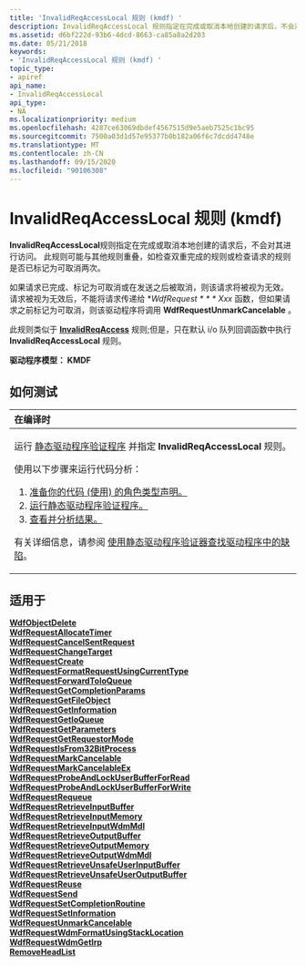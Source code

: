 ```yaml
---
title: 'InvalidReqAccessLocal 规则 (kmdf) '
description: InvalidReqAccessLocal 规则指定在完成或取消本地创建的请求后，不会对其进行访问。
ms.assetid: d6bf222d-93b6-4dcd-8663-ca85a8a2d203
ms.date: 05/21/2018
keywords:
- 'InvalidReqAccessLocal 规则 (kmdf) '
topic_type:
- apiref
api_name:
- InvalidReqAccessLocal
api_type:
- NA
ms.localizationpriority: medium
ms.openlocfilehash: 4287ce63069dbdef4567515d9e5aeb7525c1bc95
ms.sourcegitcommit: 7500a03d1d57e95377b0b182a06f6c7dcdd4748e
ms.translationtype: MT
ms.contentlocale: zh-CN
ms.lasthandoff: 09/15/2020
ms.locfileid: "90106308"
---
```

# <a name="invalidreqaccesslocal-rule-kmdf"></a>InvalidReqAccessLocal 规则 (kmdf) 


**InvalidReqAccessLocal**规则指定在完成或取消本地创建的请求后，不会对其进行访问。 此规则可能与其他规则重叠，如检查双重完成的规则或检查请求的规则是否已标记为可取消两次。

如果请求已完成、标记为可取消或在发送之后被取消，则该请求将被视为无效。 请求被视为无效后，不能将请求传递给 **WdfRequest * * * Xxx* 函数，但如果请求之前标记为可取消，则该驱动程序将调用 **WdfRequestUnmarkCancelable** 。

此规则类似于 [**InvalidReqAccess**](kmdf-invalidreqaccess.md) 规则;但是，只在默认 i/o 队列回调函数中执行 **InvalidReqAccessLocal** 规则。

**驱动程序模型： KMDF**

<a name="how-to-test"></a>如何测试
-----------

<table>
<colgroup>
<col width="100%" />
</colgroup>
<thead>
<tr class="header">
<th align="left">在编译时</th>
</tr>
</thead>
<tbody>
<tr class="odd">
<td align="left"><p>运行 <a href="/windows-hardware/drivers/devtest/static-driver-verifier" data-raw-source="[Static Driver Verifier](./static-driver-verifier.md)">静态驱动程序验证程序</a> 并指定 <strong>InvalidReqAccessLocal</strong> 规则。</p>
使用以下步骤来运行代码分析：
<ol>
<li><a href="/windows-hardware/drivers/devtest/using-static-driver-verifier-to-find-defects-in-drivers#preparing-your-source-code" data-raw-source="[Prepare your code (use role type declarations).](./using-static-driver-verifier-to-find-defects-in-drivers.md#preparing-your-source-code)">准备你的代码 (使用) 的角色类型声明。</a></li>
<li><a href="/windows-hardware/drivers/devtest/using-static-driver-verifier-to-find-defects-in-drivers#running-static-driver-verifier" data-raw-source="[Run Static Driver Verifier.](./using-static-driver-verifier-to-find-defects-in-drivers.md#running-static-driver-verifier)">运行静态驱动程序验证程序。</a></li>
<li><a href="/windows-hardware/drivers/devtest/using-static-driver-verifier-to-find-defects-in-drivers#viewing-and-analyzing-the-results" data-raw-source="[View and analyze the results.](./using-static-driver-verifier-to-find-defects-in-drivers.md#viewing-and-analyzing-the-results)">查看并分析结果。</a></li>
</ol>
<p>有关详细信息，请参阅 <a href="/windows-hardware/drivers/devtest/using-static-driver-verifier-to-find-defects-in-drivers" data-raw-source="[Using Static Driver Verifier to Find Defects in Drivers](./using-static-driver-verifier-to-find-defects-in-drivers.md)">使用静态驱动程序验证器查找驱动程序中的缺陷</a>。</p></td>
</tr>
</tbody>
</table>

<a name="applies-to"></a>适用于
----------

[**WdfObjectDelete**](/windows-hardware/drivers/ddi/wdfobject/nf-wdfobject-wdfobjectdelete)  
[**WdfRequestAllocateTimer**](/windows-hardware/drivers/ddi/wdfrequest/nf-wdfrequest-wdfrequestallocatetimer)  
[**WdfRequestCancelSentRequest**](/windows-hardware/drivers/ddi/wdfrequest/nf-wdfrequest-wdfrequestcancelsentrequest)  
[**WdfRequestChangeTarget**](/windows-hardware/drivers/ddi/wdfrequest/nf-wdfrequest-wdfrequestchangetarget)  
[**WdfRequestCreate**](/windows-hardware/drivers/ddi/wdfrequest/nf-wdfrequest-wdfrequestcreate)  
[**WdfRequestFormatRequestUsingCurrentType**](/windows-hardware/drivers/ddi/wdfrequest/nf-wdfrequest-wdfrequestformatrequestusingcurrenttype)  
[**WdfRequestForwardToIoQueue**](/windows-hardware/drivers/ddi/wdfrequest/nf-wdfrequest-wdfrequestforwardtoioqueue)  
[**WdfRequestGetCompletionParams**](/windows-hardware/drivers/ddi/wdfrequest/nf-wdfrequest-wdfrequestgetcompletionparams)  
[**WdfRequestGetFileObject**](/windows-hardware/drivers/ddi/wdfrequest/nf-wdfrequest-wdfrequestgetfileobject)  
[**WdfRequestGetInformation**](/windows-hardware/drivers/ddi/wdfrequest/nf-wdfrequest-wdfrequestgetinformation)  
[**WdfRequestGetIoQueue**](/windows-hardware/drivers/ddi/wdfrequest/nf-wdfrequest-wdfrequestgetioqueue)  
[**WdfRequestGetParameters**](/windows-hardware/drivers/ddi/wdfrequest/nf-wdfrequest-wdfrequestgetparameters)  
[**WdfRequestGetRequestorMode**](/windows-hardware/drivers/ddi/wdfrequest/nf-wdfrequest-wdfrequestgetrequestormode)  
[**WdfRequestIsFrom32BitProcess**](/windows-hardware/drivers/ddi/wdfrequest/nf-wdfrequest-wdfrequestisfrom32bitprocess)  
[**WdfRequestMarkCancelable**](/windows-hardware/drivers/ddi/wdfrequest/nf-wdfrequest-wdfrequestmarkcancelable)  
[**WdfRequestMarkCancelableEx**](/windows-hardware/drivers/ddi/wdfrequest/nf-wdfrequest-wdfrequestmarkcancelableex)  
[**WdfRequestProbeAndLockUserBufferForRead**](/windows-hardware/drivers/ddi/wdfrequest/nf-wdfrequest-wdfrequestprobeandlockuserbufferforread)  
[**WdfRequestProbeAndLockUserBufferForWrite**](/windows-hardware/drivers/ddi/wdfrequest/nf-wdfrequest-wdfrequestprobeandlockuserbufferforwrite)  
[**WdfRequestRequeue**](/windows-hardware/drivers/ddi/wdfrequest/nf-wdfrequest-wdfrequestrequeue)  
[**WdfRequestRetrieveInputBuffer**](/windows-hardware/drivers/ddi/wdfrequest/nf-wdfrequest-wdfrequestretrieveinputbuffer)  
[**WdfRequestRetrieveInputMemory**](/windows-hardware/drivers/ddi/wdfrequest/nf-wdfrequest-wdfrequestretrieveinputmemory)  
[**WdfRequestRetrieveInputWdmMdl**](/windows-hardware/drivers/ddi/wdfrequest/nf-wdfrequest-wdfrequestretrieveinputwdmmdl)  
[**WdfRequestRetrieveOutputBuffer**](/windows-hardware/drivers/ddi/wdfrequest/nf-wdfrequest-wdfrequestretrieveoutputbuffer)  
[**WdfRequestRetrieveOutputMemory**](/windows-hardware/drivers/ddi/wdfrequest/nf-wdfrequest-wdfrequestretrieveoutputmemory)  
[**WdfRequestRetrieveOutputWdmMdl**](/windows-hardware/drivers/ddi/wdfrequest/nf-wdfrequest-wdfrequestretrieveoutputwdmmdl)  
[**WdfRequestRetrieveUnsafeUserInputBuffer**](/windows-hardware/drivers/ddi/wdfrequest/nf-wdfrequest-wdfrequestretrieveunsafeuserinputbuffer)  
[**WdfRequestRetrieveUnsafeUserOutputBuffer**](/windows-hardware/drivers/ddi/wdfrequest/nf-wdfrequest-wdfrequestretrieveunsafeuseroutputbuffer)  
[**WdfRequestReuse**](/windows-hardware/drivers/ddi/wdfrequest/nf-wdfrequest-wdfrequestreuse)  
[**WdfRequestSend**](/windows-hardware/drivers/ddi/wdfrequest/nf-wdfrequest-wdfrequestsend)  
[**WdfRequestSetCompletionRoutine**](/windows-hardware/drivers/ddi/wdfrequest/nf-wdfrequest-wdfrequestsetcompletionroutine)  
[**WdfRequestSetInformation**](/windows-hardware/drivers/ddi/wdfrequest/nf-wdfrequest-wdfrequestsetinformation)  
[**WdfRequestUnmarkCancelable**](/windows-hardware/drivers/ddi/wdfrequest/nf-wdfrequest-wdfrequestunmarkcancelable)  
[**WdfRequestWdmFormatUsingStackLocation**](/windows-hardware/drivers/ddi/wdfrequest/nf-wdfrequest-wdfrequestwdmformatusingstacklocation)  
[**WdfRequestWdmGetIrp**](/windows-hardware/drivers/ddi/wdfrequest/nf-wdfrequest-wdfrequestwdmgetirp)  
[**RemoveHeadList**](/windows-hardware/drivers/ddi/wdm/nf-wdm-removeheadlist)  

